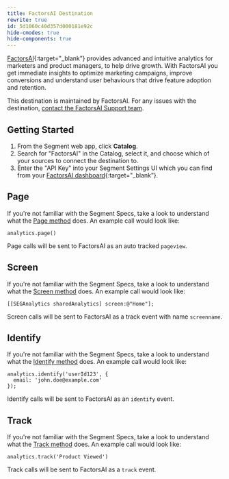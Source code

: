 ```yaml
---
title: FactorsAI Destination
rewrite: true
id: 5d1060c40d357d000181e92c
hide-cmodes: true
hide-components: true
---
```

[FactorsAI](https://www.factors.ai/?utm_source=segmentio&utm_medium=docs&utm_campaign=partners){:target="_blank”} provides advanced and intuitive analytics for marketers and product managers, to help drive growth. With FactorsAI you get immediate insights to optimize marketing campaigns, improve conversions and understand user behaviours that drive feature adoption and retention.

This destination is maintained by FactorsAI. For any issues with the destination, [contact the FactorsAI Support team](mailto:support@factors.ai).

## Getting Started

1. From the Segment web app, click **Catalog**.
2. Search for "FactorsAI" in the Catalog, select it, and choose which of your sources to connect the destination to.
3. Enter the "API Key" into your Segment Settings UI which you can find from your [FactorsAI dashboard](https://app.factors.ai/#/settings/segment){:target="_blank”}.

## Page

If you're not familiar with the Segment Specs, take a look to understand what the [Page method](/docs/connections/spec/page/) does. An example call would look like:

```
analytics.page()
```

Page calls will be sent to FactorsAI as an auto tracked `pageview`.


## Screen

If you're not familiar with the Segment Specs, take a look to understand what the [Screen method](/docs/connections/spec/screen/) does. An example call would look like:

```
[[SEGAnalytics sharedAnalytics] screen:@"Home"];
```

Screen calls will be sent to FactorsAI as a track event with name `screenname`.


## Identify

If you're not familiar with the Segment Specs, take a look to understand what the [Identify method](/docs/connections/spec/identify/) does. An example call would look like:

```
analytics.identify('userId123', {
  email: 'john.doe@example.com'
});
```

Identify calls will be sent to FactorsAI as an `identify` event.


## Track

If you're not familiar with the Segment Specs, take a look to understand what the [Track method](/docs/connections/spec/track/) does. An example call would look like:

```
analytics.track('Product Viewed')
```

Track calls will be sent to FactorsAI as a `track` event.

